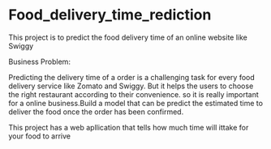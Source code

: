 # Food_delivery_time_rediction
This project is to predict the food delivery time of an online website like Swiggy

Business Problem:

Predicting the delivery time of a order is a challenging task for every food delivery service like Zomato and Swiggy. 
But it helps the users to choose the right restaurant according to their convenience.
so it is really important for a online business.Build a model that can be predict the estimated time to deliver the food once the order has been confirmed.

This project has a web apllication that tells how much time will ittake for your food to arrive
